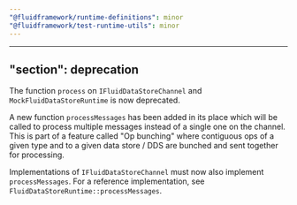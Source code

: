 ```yaml
---
"@fluidframework/runtime-definitions": minor
"@fluidframework/test-runtime-utils": minor
---
```

---
"section": deprecation
---

The function `process` on `IFluidDataStoreChannel` and `MockFluidDataStoreRuntime` is now deprecated.

A new function `processMessages` has been added in its place which will be called to process multiple messages instead of a single one on the channel. This is part of a feature called "Op bunching" where contiguous ops of a given type and to a given data store / DDS are bunched and sent together for processing.

Implementations of `IFluidDataStoreChannel` must now also implement `processMessages`. For a reference implementation, see `FluidDataStoreRuntime::processMessages`.
